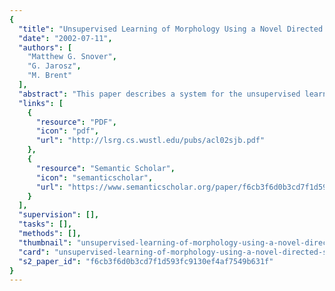 ```yaml
---
{
  "title": "Unsupervised Learning of Morphology Using a Novel Directed Search Algorithm: Taking the First Step",
  "date": "2002-07-11",
  "authors": [
    "Matthew G. Snover",
    "G. Jarosz",
    "M. Brent"
  ],
  "abstract": "This paper describes a system for the unsupervised learning of morphological suffixes and stems from word lists. The system is composed of a generative probability model and a novel search algorithm. By examining morphologically rich subsets of an input lexicon, the search identifies highly productive paradigms. Quantitative results are shown by measuring the accuracy of the morphological relations identified. Experiments in English and Polish, as well as comparisons with other recent unsupervised morphology learning algorithms demonstrate the effectiveness of this technique.",
  "links": [
    {
      "resource": "PDF",
      "icon": "pdf",
      "url": "http://lsrg.cs.wustl.edu/pubs/acl02sjb.pdf"
    },
    {
      "resource": "Semantic Scholar",
      "icon": "semanticscholar",
      "url": "https://www.semanticscholar.org/paper/f6cb3f6d0b3cd7f1d593fc9130ef4af7549b631f"
    }
  ],
  "supervision": [],
  "tasks": [],
  "methods": [],
  "thumbnail": "unsupervised-learning-of-morphology-using-a-novel-directed-search-algorithm-taking-the-first-step-thumb.jpg",
  "card": "unsupervised-learning-of-morphology-using-a-novel-directed-search-algorithm-taking-the-first-step-card.jpg",
  "s2_paper_id": "f6cb3f6d0b3cd7f1d593fc9130ef4af7549b631f"
}
---
```


